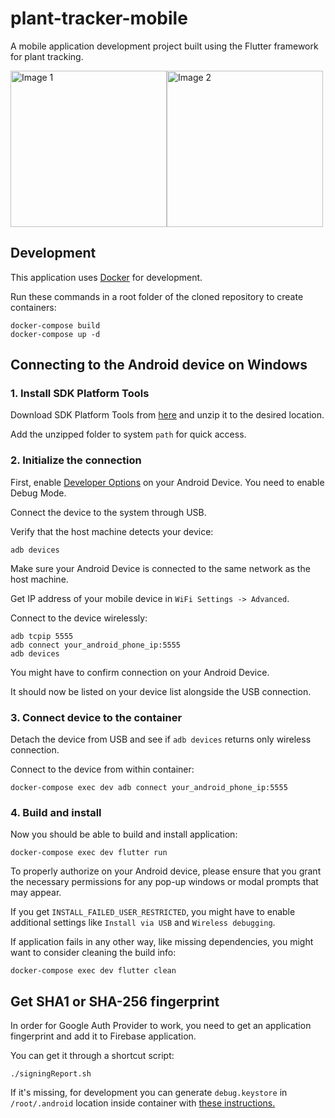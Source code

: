 # plant-tracker-mobile

A mobile application development project built using the Flutter framework for plant tracking.

<div style="display:flex;">
    <img src="https://github.com/plant-tracker/mobile/assets/49527545/b5cbd08d-f1a0-4d81-bfaf-bfbe3f541be2" alt="Image 1" width="250px">
    <img src="https://github.com/plant-tracker/mobile/assets/49527545/4f5287ad-4f77-4852-979c-d6a5f6a3fa3a" alt="Image 2" width="250px">
</div>


## Development
This application uses [Docker](https://www.docker.com/) for development.

Run these commands in a root folder of the cloned repository to create containers:
```shell
docker-compose build
docker-compose up -d
```

## Connecting to the Android device on Windows
### 1. Install SDK Platform Tools
Download SDK Platform Tools from [here](https://developer.android.com/tools/releases/platform-tools#downloads) and unzip it to the desired location.

Add the unzipped folder to system `path` for quick access.

### 2. Initialize the connection
First, enable [Developer Options](https://developer.android.com/studio/debug/dev-options) on your Android Device. You need to enable Debug Mode.

Connect the device to the system through USB.

Verify that the host machine detects your device:
```shell
adb devices
```

Make sure your Android Device is connected to the same network as the host machine.

Get IP address of your mobile device in `WiFi Settings -> Advanced`.

Connect to the device wirelessly:
```shell
adb tcpip 5555
adb connect your_android_phone_ip:5555
adb devices
```

You might have to confirm connection on your Android Device.

It should now be listed on your device list alongside the USB connection.

### 3. Connect device to the container
Detach the device from USB and see if `adb devices` returns only wireless connection.

Connect to the device from within container:
```shell
docker-compose exec dev adb connect your_android_phone_ip:5555
```

### 4. Build and install
Now you should be able to build and install application:
```shell
docker-compose exec dev flutter run
```
To properly authorize on your Android device, please ensure that you grant the necessary permissions for any pop-up windows or modal prompts that may appear.

If you get `INSTALL_FAILED_USER_RESTRICTED`, you might have to enable additional settings like `Install via USB` and `Wireless debugging`.

If application fails in any other way, like missing dependencies, you might want to consider cleaning the build info:
```shell
docker-compose exec dev flutter clean
```

## Get SHA1 or SHA-256 fingerprint
In order for Google Auth Provider to work, you need to get an application fingerprint and add it to Firebase application.

You can get it through a shortcut script:
```shell
./signingReport.sh
```

If it's missing, for development you can generate `debug.keystore` in `/root/.android` location inside container with [these instructions.](https://coderwall.com/p/r09hoq/android-generate-release-debug-keystores)
